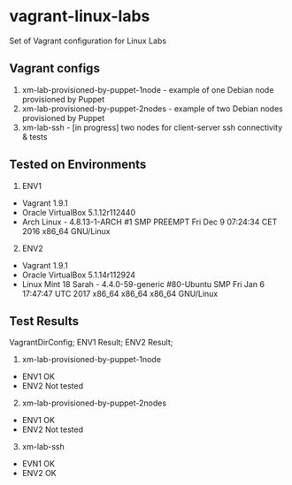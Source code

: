 # vagrant-linux-labs
Set of Vagrant configuration for Linux Labs

## Vagrant configs

1. xm-lab-provisioned-by-puppet-1node - example of one Debian node provisioned by Puppet
2. xm-lab-provisioned-by-puppet-2nodes - example of two Debian nodes provisioned by Puppet
3. xm-lab-ssh - [in progress] two nodes for client-server ssh connectivity & tests

## Tested on Environments

1. ENV1
 * Vagrant 1.9.1
 * Oracle VirtualBox 5.1.12r112440
 * Arch Linux - 4.8.13-1-ARCH #1 SMP PREEMPT Fri Dec 9 07:24:34 CET 2016 x86_64 GNU/Linux

2. ENV2
 * Vagrant 1.9.1
 * Oracle VirtualBox 5.1.14r112924
 * Linux Mint 18 Sarah - 4.4.0-59-generic #80-Ubuntu SMP Fri Jan 6 17:47:47 UTC 2017 x86_64 x86_64 x86_64 GNU/Linux

## Test Results

VagrantDirConfig; 			ENV1 Result; 	ENV2 Result;

1. xm-lab-provisioned-by-puppet-1node
 * ENV1 OK
 * ENV2 Not tested
2. xm-lab-provisioned-by-puppet-2nodes
 * ENV1 OK
 * ENV2 Not tested
3. xm-lab-ssh
 * EVN1 OK
 * ENV2 OK

